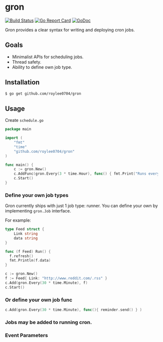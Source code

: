 # gron
[![Build Status](https://semaphoreci.com/api/v1/roylee0704/gron/branches/master/badge.svg)](https://semaphoreci.com/roylee0704/gron)
[![Go Report Card](https://goreportcard.com/badge/github.com/roylee0704/gron)](https://goreportcard.com/report/github.com/roylee0704/gron)
[![GoDoc](https://godoc.org/github.com/roylee0704/gron?status.svg)](https://godoc.org/github.com/roylee0704/gron)

Gron provides a clear syntax for writing and deploying cron jobs.

## Goals

- Minimalist APIs for scheduling jobs.
- Thread safety.
- Ability to define own job type.

## Installation

```sh
$ go get github.com/roylee0704/gron
```

## Usage
Create `schedule.go`

```go
package main

import (
	"fmt"
	"time"
	"github.com/roylee0704/gron"
)

func main() {
	c := gron.New()
	c.AddFunc(gron.Every(3 * time.Hour), func() { fmt.Print("Runs every 3 hour") })
	c.Start()
}
```

### Define your own job types
Gron currently ships with just 1 job type: runner. You can define your own by implementing `gron.Job` interface.


For example:

```go
type Feed struct {
	Link string
	data string
}

func (f Feed) Run() {
  f.refresh()
  fmt.Println(f.data)
}

c := gron.New()
f := Feed{ Link: "http://www.reddit.com/.rss" }
c.Add(gron.Every(30 * time.Minute), f)
c.Start()
```

### Or define your own job func

```go
c.Add(gron.Every(30 * time.Minute), func(){ reminder.send() } )
```

### Jobs may be added to running cron.

### Event Parameters
